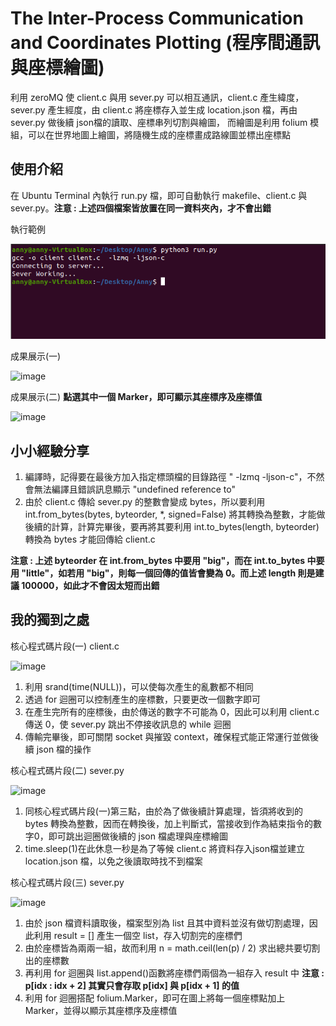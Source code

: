 # The Inter-Process Communication and Coordinates Plotting (程序間通訊與座標繪圖)
利用 zeroMQ 使 client.c 與用 sever.py 可以相互通訊，client.c 產生緯度，sever.py 產生經度，由 client.c 將座標存入並生成 location.json 檔，再由 sever.py 做後續 json檔的讀取、座標串列切割與繪圖，
而繪圖是利用 folium 模組，可以在世界地圖上繪圖，將隨機生成的座標畫成路線圖並標出座標點
## 使用介紹
在 Ubuntu Terminal 內執行 run.py 檔，即可自動執行 makefile、client.c 與 sever.py。**注意 : 上述四個檔案皆放置在同一資料夾內，才不會出錯**

執行範例

![image](https://github.com/kungyanling/-The-communication-and-coordinate-drawing/blob/main/%E5%9F%B7%E8%A1%8C%E7%AF%84%E4%BE%8B.png)

成果展示(一) 

![image](https://github.com/kungyanling/The-Inter-Process-Communication-and-Coordinates-Plotting/blob/main/%E6%88%90%E6%9E%9C%E5%B1%95%E7%A4%BA(%E4%B8%80).png)

成果展示(二) **點選其中一個 Marker，即可顯示其座標序及座標值**

![image](https://github.com/kungyanling/The-Inter-Process-Communication-and-Coordinates-Plotting/blob/main/%E6%88%90%E6%9E%9C%E5%B1%95%E7%A4%BA(%E4%BA%8C).png)

## 小小經驗分享
1. 編譯時，記得要在最後方加入指定標頭檔的目錄路徑 " -lzmq -ljson-c"，不然會無法編譯且錯誤訊息顯示 "undefined reference to"
2. 由於 client.c 傳給 sever.py 的整數會變成 bytes，所以要利用 int.from_bytes(bytes, byteorder, *, signed=False) 將其轉換為整數，才能做後續的計算，計算完畢後，要再將其要利用  int.to_bytes(length, byteorder)轉換為 bytes 才能回傳給 client.c

**注意 : 上述 byteorder 在 int.from_bytes 中要用 "big"，而在 int.to_bytes 中要用 "little"，如若用 "big"，則每一個回傳的值皆會變為 0。而上述 length 則是建議 100000，如此才不會因太短而出錯**

## 我的獨到之處

核心程式碼片段(一) client.c

![image](https://github.com/kungyanling/The-Inter-Process-Communication-and-Coordinates-Plotting/blob/main/%E6%A0%B8%E5%BF%83%E7%A8%8B%E5%BC%8F%E7%A2%BC%E7%89%87%E6%AE%B5(%E4%B8%80).png)

1. 利用 srand(time(NULL))，可以使每次產生的亂數都不相同
2. 透過 for 迴圈可以控制產生的座標數，只要更改一個數字即可
3. 在產生完所有的座標後，由於傳送的數字不可能為 0，因此可以利用 client.c 傳送 0，使 sever.py 跳出不停接收訊息的 while 迴圈
4. 傳輸完畢後，即可關閉 socket 與摧毀 context，確保程式能正常運行並做後續 json 檔的操作

核心程式碼片段(二) sever.py

![image](https://github.com/kungyanling/The-Inter-Process-Communication-and-Coordinates-Plotting/blob/main/%E6%A0%B8%E5%BF%83%E7%A8%8B%E5%BC%8F%E7%A2%BC%E7%89%87%E6%AE%B5(%E4%BA%8C).png)

1. 同核心程式碼片段(一)第三點，由於為了做後續計算處理，皆須將收到的 bytes 轉換為整數，因而在轉換後，加上判斷式，當接收到作為結束指令的數字0，即可跳出迴圈做後續的 json 檔處理與座標繪圖
2. time.sleep(1)在此休息一秒是為了等候 client.c 將資料存入json檔並建立 location.json 檔，以免之後讀取時找不到檔案

核心程式碼片段(三) sever.py

![image](https://github.com/kungyanling/The-Inter-Process-Communication-and-Coordinates-Plotting/blob/main/%E6%A0%B8%E5%BF%83%E7%A8%8B%E5%BC%8F%E7%A2%BC%E7%89%87%E6%AE%B5(%E4%B8%89).png)

1. 由於 json 檔資料讀取後，檔案型別為 list 且其中資料並沒有做切割處理，因此利用 result = [] 產生一個空 list，存入切割完的座標們
2. 由於座標皆為兩兩一組，故而利用 n = math.ceil(len(p) / 2) 求出總共要切割出的座標數
3. 再利用 for 迴圈與 list.append()函數將座標們兩個為一組存入 result 中 **注意 : p[idx : idx + 2] 其實只會存取 p[idx] 與 p[idx + 1] 的值**
4. 利用 for 迴圈搭配 folium.Marker，即可在圖上將每一個座標點加上 Marker，並得以顯示其座標序及座標值
